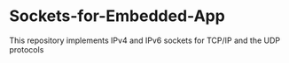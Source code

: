 # Sockets-for-Embedded-App

This repository implements IPv4 and IPv6 sockets for TCP/IP and the UDP protocols 
